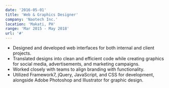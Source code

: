 ```yaml
---
date: '2016-05-01'
title: 'Web & Graphics Designer'
company: 'Naotech Inc.'
location: 'Makati, PH'
range: 'Mar 2015 - May 2018'
url: '#'
---
```


- Designed and developed web interfaces for both internal and client projects.
- Translated designs into clean and efficient code while creating graphics for social media, advertisements, and marketing campaigns.
- Worked closely with teams to align branding with functionality.
- Utilized Framework7, jQuery, JavaScript, and CSS for development, alongside Adobe Photoshop and Illustrator for graphic design.
